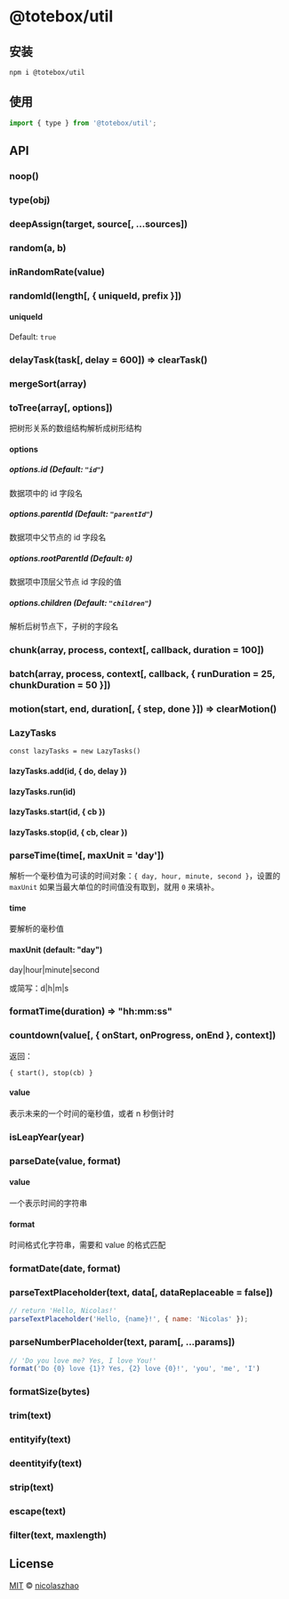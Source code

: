 # @totebox/util

## 安装

```
npm i @totebox/util
```

## 使用

```js
import { type } from '@totebox/util';
```

## API

### noop()

### type(obj)

### deepAssign(target, source[, ...sources])

### random(a, b)

### inRandomRate(value)

### randomId(length[, { uniqueId, prefix }])

#### uniqueId

Default: `true`

### delayTask(task[, delay = 600]) => clearTask()

### mergeSort(array)

### toTree(array[,  options])

把树形关系的数组结构解析成树形结构

#### options

##### options.id (Default: `"id"`)

数据项中的 id 字段名

##### options.parentId (Default: `"parentId"`)

数据项中父节点的 id 字段名

##### options.rootParentId (Default: `0`)

数据项中顶层父节点 id 字段的值

##### options.children (Default: `"children"`)

解析后树节点下，子树的字段名

### chunk(array, process, context[, callback, duration = 100])

### batch(array, process, context[, callback, { runDuration = 25, chunkDuration = 50 }])

### motion(start, end, duration[, { step, done }]) => clearMotion()

### LazyTasks

```
const lazyTasks = new LazyTasks()
```

#### lazyTasks.add(id, { do, delay })

#### lazyTasks.run(id)

#### lazyTasks.start(id, { cb })

#### lazyTasks.stop(id, { cb, clear })

### parseTime(time[, maxUnit = 'day'])

解析一个毫秒值为可读的时间对象：`{ day, hour, minute, second }`，设置的 `maxUnit` 如果当最大单位的时间值没有取到，就用 `0` 来填补。

#### time

要解析的毫秒值

#### maxUnit (default: "day")

day|hour|minute|second

或简写：d|h|m|s

### formatTime(duration) => "hh:mm:ss"

### countdown(value[, { onStart, onProgress, onEnd }, context])

返回：

`{ start(), stop(cb) }`

#### value

表示未来的一个时间的毫秒值，或者 n 秒倒计时

### isLeapYear(year)

### parseDate(value, format)

#### value

一个表示时间的字符串

#### format

时间格式化字符串，需要和 value 的格式匹配

### formatDate(date, format)

### parseTextPlaceholder(text, data[, dataReplaceable = false])

```js
// return 'Hello, Nicolas!'
parseTextPlaceholder('Hello, {name}!', { name: 'Nicolas' });
```

### parseNumberPlaceholder(text, param[, ...params])

```js
// 'Do you love me? Yes, I love You!'
format('Do {0} love {1}? Yes, {2} love {0}!', 'you', 'me', 'I')
```

### formatSize(bytes)

### trim(text)

### entityify(text)

### deentityify(text)

### strip(text)

### escape(text)

### filter(text, maxlength)

## License

[MIT](https://github.com/nicolaszhao/totebox/LICENSE) © [nicolaszhao](https://github.com/nicolaszhao)
